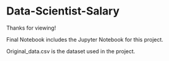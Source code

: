 # Data-Scientist-Salary
Thanks for viewing! 

Final Notebook includes the Jupyter Notebook for this project.

Original_data.csv is the dataset used in the project.

